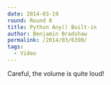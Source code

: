 ```yaml
---
date: 2014-03-19
round: Round 8
title: Python Any() Built-in
author: Benjamin Bradshaw
permalink: /2014/03/6390/
tags:
  - Video
---
```

Careful, the volume is quite loud!
